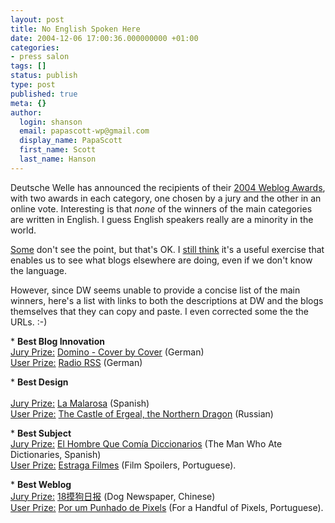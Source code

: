 ```yaml
---
layout: post
title: No English Spoken Here
date: 2004-12-06 17:00:36.000000000 +01:00
categories:
- press salon
tags: []
status: publish
type: post
published: true
meta: {}
author:
  login: shanson
  email: papascott-wp@gmail.com
  display_name: PapaScott
  first_name: Scott
  last_name: Hanson
---
```

<p>Deutsche Welle has announced the recipients of their <a href="http://www.thebobs.de/bob.php?site=news_news&tsrid=113" title="The BOBs - BEST OF THE BLOGS - Deutsche Welle International Weblog Awards 2004">2004 Weblog Awards</a>, with two awards in each category, one chosen by a jury and the other in an online vote. Interesting is that <em>none</em> of the winners of the main categories are written in English. I guess English speakers really are a minority in the world. </p>
<p><a title="Webpropaganda: Sack Reis umgefallen" href="http://couchblog.de/webpropaganda/blogging/627/sack-reis-umgefallen">Some</a> don't see the point, but that's OK. I <a title="PapaScott: Early Morning Cologne" href="https://www.papascott.de/archives/2004/11/23/early-morning-cologne/">still think</a> it's a useful exercise that enables us to see what blogs elsewhere are doing, even if we don't know the language.</p>
<p>However, since DW seems unable to provide a concise list of the main winners, here's a list with links to both the descriptions at DW and the blogs themselves that they can copy and paste. I even corrected some the the URLs. :-)</p>
<p>* <b>Best Blog Innovation</b><br />
<a href="http://www.thebobs.de/bob.php?site=winner_kat&katid=4">Jury Prize:</a> <a href="http://domino.antville.org/">Domino - Cover by Cover</a> (German)<br />
<a href="http://www.thebobs.de/bob.php?site=winner_kat&tsrid=576">User Prize:</a> <a href="http://www.radio-rss.de/">Radio RSS</a> (German)</p>
<p>* <b>Best Design</b><br /> <br />
<a href="http://www.thebobs.de/bob.php?site=winner_kat&katid=3">Jury Prize:</a> <a href="http://www.lamalarosa.com/">La Malarosa</a> (Spanish)<br />
<a href="http://www.thebobs.de/bob.php?site=winner_kat&tsrid=825">User Prize:</a> <a href="http://www.ergeal.ru/blog">The Castle of Ergeal, the Northern Dragon</a> (Russian)</p>
<p>* <b>Best Subject</b><br />
<a href="http://www.thebobs.de/bob.php?* site=winner_kat&katid=2">Jury Prize:</a> <a href="http://www.elhombrequecomiadiccionarios.com/">El Hombre Que Com&iacute;a Diccionarios</a> (The Man Who Ate Dictionaries, Spanish)<br />
<a href="http://www.thebobs.de/bob.php?site=winner_kat&tsrid=1005">User Prize:</a> <a href="http://www.estragafilmes.blogger.com.br/">Estraga Filmes</a> (Film Spoilers, Portuguese).</p>
<p>* <b>Best Weblog</b><br />
<a href="http://www.thebobs.de/bob.php?site=winner_kat&katid=1">Jury Prize:</a> <a href="http://www.18mo.com/">18&#25720;&#29399;&#26085;&#25253;</a> (Dog Newspaper, Chinese)<br />
<a href="http://www.thebobs.de/bob.php?site=winner_kat&tsrid=145">User Prize:</a> <a href="http://www.nemonox.com/ppp/">Por um Punhado de Pixels</a> (For a Handful of Pixels, Portuguese).</p>
